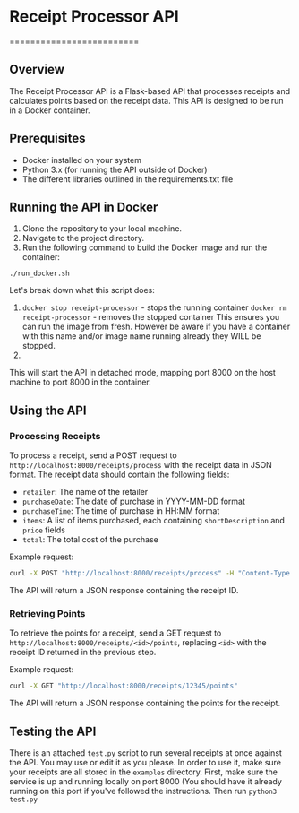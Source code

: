 # Receipt Processor API

=========================

## Overview

The Receipt Processor API is a Flask-based API that processes receipts and calculates points based on the receipt data. This API is designed to be run in a Docker container.

## Prerequisites

- Docker installed on your system
- Python 3.x (for running the API outside of Docker)
- The different libraries outlined in the requirements.txt file

## Running the API in Docker

1. Clone the repository to your local machine.
2. Navigate to the project directory.
3. Run the following command to build the Docker image and run the container:

`./run_docker.sh`

Let's break down what this script does:

1.  `docker stop receipt-processor` - stops the running container
    `docker rm receipt-processor` - removes the stopped container
    This ensures you can run the image from fresh. However be aware if you have a container with this name and/or image name running already they WILL be stopped.
2.

This will start the API in detached mode, mapping port 8000 on the host machine to port 8000 in the container.

## Using the API

### Processing Receipts

To process a receipt, send a POST request to `http://localhost:8000/receipts/process` with the receipt data in JSON format. The receipt data should contain the following fields:

- `retailer`: The name of the retailer
- `purchaseDate`: The date of purchase in YYYY-MM-DD format
- `purchaseTime`: The time of purchase in HH:MM format
- `items`: A list of items purchased, each containing `shortDescription` and `price` fields
- `total`: The total cost of the purchase

Example request:

```bash
curl -X POST "http://localhost:8000/receipts/process" -H "Content-Type: application/json" -d '{"retailer": "Target", "purchaseDate": "2022-01-01", "purchaseTime": "13:01", "items": [{"shortDescription": "Mountain Dew 12PK", "price": "6.49"}], "total": "6.49"}'
```

The API will return a JSON response containing the receipt ID.

### Retrieving Points

To retrieve the points for a receipt, send a GET request to `http://localhost:8000/receipts/<id>/points`, replacing `<id>` with the receipt ID returned in the previous step.

Example request:

```bash
curl -X GET "http://localhost:8000/receipts/12345/points"
```

The API will return a JSON response containing the points for the receipt.

## Testing the API

There is an attached `test.py` script to run several receipts at once against the API. You may use or edit it as you please. In order to use it, make sure your receipts are all stored in the `examples` directory. First, make sure the service is up and running locally on port 8000 (You should have it already running on this port if you've followed the instructions. Then run `python3 test.py`
